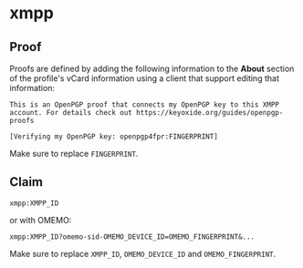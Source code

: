 # xmpp

## Proof

Proofs are defined by adding the following information to the **About** section
of the profile's vCard information using a client that support editing that
information:

```
This is an OpenPGP proof that connects my OpenPGP key to this XMPP account. For details check out https://keyoxide.org/guides/openpgp-proofs

[Verifying my OpenPGP key: openpgp4fpr:FINGERPRINT]
```

Make sure to replace `FINGERPRINT`.

## Claim

```
xmpp:XMPP_ID
```

or with OMEMO:

```
xmpp:XMPP_ID?omemo-sid-OMEMO_DEVICE_ID=OMEMO_FINGERPRINT&...
```

Make sure to replace `XMPP_ID`, `OMEMO_DEVICE_ID` and `OMEMO_FINGERPRINT`.
